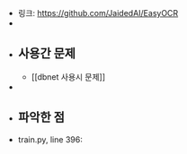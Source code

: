 - 링크: https://github.com/JaidedAI/EasyOCR
-
- ## 사용간 문제
	- [[dbnet 사용시 문제]]
-
- ## 파악한 점
- train.py, line 396: